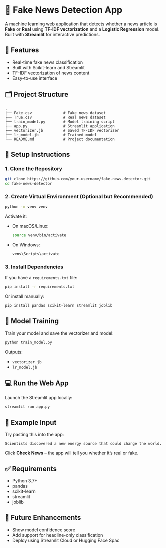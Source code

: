
# 📰 Fake News Detection App

A machine learning web application that detects whether a news article is **Fake** or **Real** using **TF-IDF vectorization** and a **Logistic Regression** model. Built with **Streamlit** for interactive predictions.

## 🚀 Features

- Real-time fake news classification
- Built with Scikit-learn and Streamlit
- TF-IDF vectorization of news content
- Easy-to-use interface

## 🗂️ Project Structure

```
.
├── Fake.csv              # Fake news dataset
├── True.csv              # Real news dataset
├── train_model.py        # Model training script
├── app.py                # Streamlit application
├── vectorizer.jb         # Saved TF-IDF vectorizer
├── lr_model.jb           # Trained model
└── README.md             # Project documentation
```

## 🔧 Setup Instructions

### 1. Clone the Repository

```bash
git clone https://github.com/your-username/fake-news-detector.git
cd fake-news-detector
```

### 2. Create Virtual Environment (Optional but Recommended)

```bash
python -m venv venv
```

Activate it:

- On macOS/Linux:

  ```bash
  source venv/bin/activate
  ```

- On Windows:

  ```bash
  venv\Scripts\activate
  ```

### 3. Install Dependencies

If you have a `requirements.txt` file:

```bash
pip install -r requirements.txt
```

Or install manually:

```bash
pip install pandas scikit-learn streamlit joblib
```

## 🧠 Model Training

Train your model and save the vectorizer and model:

```bash
python train_model.py
```

Outputs:
- `vectorizer.jb`
- `lr_model.jb`

## 💻 Run the Web App

Launch the Streamlit app locally:

```bash
streamlit run app.py
```

## 🧪 Example Input

Try pasting this into the app:

```
Scientists discovered a new energy source that could change the world.
```

Click **Check News** – the app will tell you whether it’s real or fake.
## ✅ Requirements

- Python 3.7+
- pandas
- scikit-learn
- streamlit
- joblib

## 📌 Future Enhancements

- Show model confidence score
- Add support for headline-only classification
- Deploy using Streamlit Cloud or Hugging Face Spac
